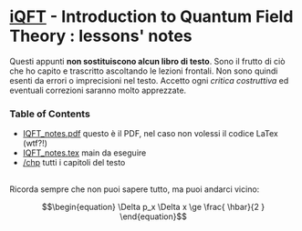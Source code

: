 # [iQFT](https://github.com/nand42/IQFT_notes.git) - Introduction to Quantum Field Theory : lessons' notes

Questi appunti **non sostituiscono alcun libro di testo**.
Sono il frutto di ciò che ho capito e trascritto ascoltando le lezioni frontali.
Non sono quindi esenti da errori o imprecisioni nel testo.
Accetto ogni *critica costruttiva* ed eventuali correzioni saranno molto apprezzate.

### Table of Contents

- [IQFT_notes.pdf](https://github.com/nand42/IQFT_notes/blob/main/IQFT_notes.pdf) questo è il PDF, nel caso non volessi il codice LaTex (wtf?!)
- [IQFT_notes.tex](https://github.com/nand42/IQFT_notes/blob/main/IQFT_notes.tex) main da eseguire 
- [/chp](https://github.com/nand42/IQFT_notes/tree/main/chp) tutti i capitoli del testo

##
Ricorda sempre che non puoi sapere tutto, ma puoi andarci vicino:
```math
\begin{equation}
\Delta p_x \Delta x \ge \frac{ \hbar}{2 }
\end{equation}
```
